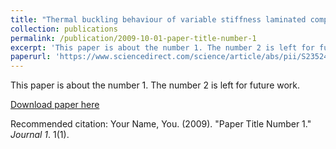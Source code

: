 ```yaml
---
title: "Thermal buckling behaviour of variable stiffness laminated composite plates"
collection: publications
permalink: /publication/2009-10-01-paper-title-number-1
excerpt: 'This paper is about the number 1. The number 2 is left for future work.'
paperurl: 'https://www.sciencedirect.com/science/article/abs/pii/S2352492818301119'
---
```

This paper is about the number 1. The number 2 is left for future work.

[Download paper here](https://AND2797.github.io/files/1-s2.0-S2352492818301119-main.pdf)

Recommended citation: Your Name, You. (2009). "Paper Title Number 1." <i>Journal 1</i>. 1(1).
